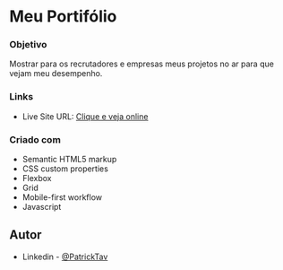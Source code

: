 # Meu Portifólio




### Objetivo
Mostrar para os recrutadores e empresas meus projetos no ar para que vejam meu desempenho.



### Links
- Live Site URL: [Clique e veja online](https://patricktav.github.io/portifolio-patrick/)


### Criado com

- Semantic HTML5 markup
- CSS custom properties
- Flexbox
- Grid
- Mobile-first workflow
- Javascript



## Autor

- Linkedin - [@PatrickTav](https://www.linkedin.com/in/patricktavares20/)